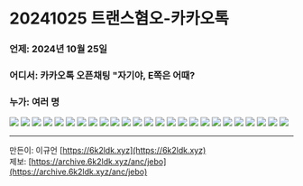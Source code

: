 # 20241025 트랜스혐오-카카오톡
### 언제: 2024년 10월 25일
### 어디서: 카카오톡 오픈채팅 "자기야, E쪽은 어때?
### 누가: 여러 명


![](hate/20241025-trans-kakaotalk/1.jpg)
![](hate/20241025-trans-kakaotalk/2.jpg)
![](hate/20241025-trans-kakaotalk/3.jpg)
![](hate/20241025-trans-kakaotalk/4.jpg)
![](hate/20241025-trans-kakaotalk/5.jpg)
![](hate/20241025-trans-kakaotalk/6.jpg)
![](hate/20241025-trans-kakaotalk/7.jpg)
![](hate/20241025-trans-kakaotalk/8.jpg)
![](hate/20241025-trans-kakaotalk/9.jpg)
![](hate/20241025-trans-kakaotalk/10.jpg)
![](hate/20241025-trans-kakaotalk/11.jpg)
![](hate/20241025-trans-kakaotalk/12.jpg)
![](hate/20241025-trans-kakaotalk/13.jpg)
![](hate/20241025-trans-kakaotalk/14.jpg)
![](hate/20241025-trans-kakaotalk/15.jpg)
![](hate/20241025-trans-kakaotalk/16.jpg)
![](hate/20241025-trans-kakaotalk/17.jpg)
![](hate/20241025-trans-kakaotalk/18.jpg)
![](hate/20241025-trans-kakaotalk/19.jpg)
![](hate/20241025-trans-kakaotalk/20.jpg)
![](hate/20241025-trans-kakaotalk/21.jpg)
![](hate/20241025-trans-kakaotalk/22.jpg)
![](hate/20241025-trans-kakaotalk/23.jpg)
![](hate/20241025-trans-kakaotalk/24.jpg)
![](hate/20241025-trans-kakaotalk/25.jpg)


------------------
만든이: 이규언 [https://6k2ldk.xyz](https://6k2ldk.xyz) <br>
제보: [https://archive.6k2ldk.xyz/anc/jebo](https://archive.6k2ldk.xyz/anc/jebo)
